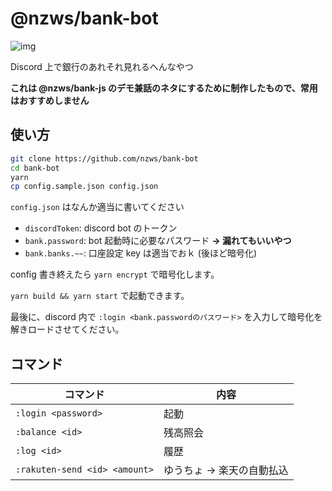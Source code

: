 # @nzws/bank-bot

![img](https://i.imgur.com/Yb8Qj3s.png)

Discord 上で銀行のあれそれ見れるへんなやつ

**これは @nzws/bank-js のデモ兼話のネタにするために制作したもので、常用はおすすめしません**

## 使い方

```bash
git clone https://github.com/nzws/bank-bot
cd bank-bot
yarn
cp config.sample.json config.json
```

`config.json` はなんか適当に書いてください

- `discordToken`: discord bot のトークン
- `bank.password`: bot 起動時に必要なパスワード **→ 漏れてもいいやつ**
- `bank.banks.~~`: 口座設定 key は適当でおｋ (後ほど暗号化)

config 書き終えたら `yarn encrypt` で暗号化します。

`yarn build && yarn start` で起動できます。

最後に、discord 内で `:login <bank.passwordのパスワード>` を入力して暗号化を解きロードさせてください。

## コマンド

| コマンド                      | 内容                      |
| ----------------------------- | ------------------------- |
| `:login <password>`           | 起動                      |
| `:balance <id>`               | 残高照会                  |
| `:log <id>`                   | 履歴                      |
| `:rakuten-send <id> <amount>` | ゆうちょ → 楽天の自動払込 |
